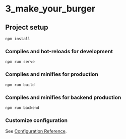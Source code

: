# 3_make_your_burger

## Project setup

```
npm install
```

### Compiles and hot-reloads for development

```
npm run serve
```

### Compiles and minifies for production

```
npm run build
```

### Compiles and minifies for backend production

```
npm run backend
```

### Customize configuration

See [Configuration Reference](https://cli.vuejs.org/config/).
